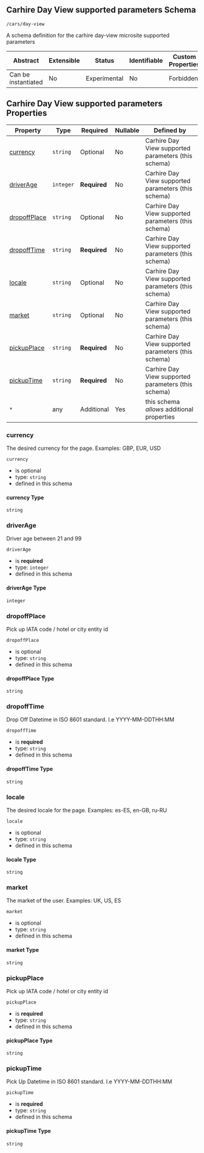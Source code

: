 ## Carhire Day View supported parameters Schema

```
/cars/day-view
```

A schema definition for the carhire day-view microsite supported parameters

| Abstract            | Extensible | Status       | Identifiable | Custom Properties | Additional Properties | Defined In                   |
| ------------------- | ---------- | ------------ | ------------ | ----------------- | --------------------- | ---------------------------- |
| Can be instantiated | No         | Experimental | No           | Forbidden         | Permitted             |  |

## Carhire Day View supported parameters Properties

| Property                      | Type      | Required     | Nullable | Defined by                                          |
| ----------------------------- | --------- | ------------ | -------- | --------------------------------------------------- |
| [currency](#currency)         | `string`  | Optional     | No       | Carhire Day View supported parameters (this schema) |
| [driverAge](#driverage)       | `integer` | **Required** | No       | Carhire Day View supported parameters (this schema) |
| [dropoffPlace](#dropoffplace) | `string`  | Optional     | No       | Carhire Day View supported parameters (this schema) |
| [dropoffTime](#dropofftime)   | `string`  | **Required** | No       | Carhire Day View supported parameters (this schema) |
| [locale](#locale)             | `string`  | Optional     | No       | Carhire Day View supported parameters (this schema) |
| [market](#market)             | `string`  | Optional     | No       | Carhire Day View supported parameters (this schema) |
| [pickupPlace](#pickupplace)   | `string`  | **Required** | No       | Carhire Day View supported parameters (this schema) |
| [pickupTime](#pickuptime)     | `string`  | **Required** | No       | Carhire Day View supported parameters (this schema) |
| `*`                           | any       | Additional   | Yes      | this schema _allows_ additional properties          |

### currency

The desired currency for the page. Examples: GBP, EUR, USD

`currency`

- is optional
- type: `string`
- defined in this schema

#### currency Type

`string`

### driverAge

Driver age between 21 and 99

`driverAge`

- is **required**
- type: `integer`
- defined in this schema

#### driverAge Type

`integer`

### dropoffPlace

Pick up IATA code / hotel or city entity id

`dropoffPlace`

- is optional
- type: `string`
- defined in this schema

#### dropoffPlace Type

`string`

### dropoffTime

Drop Off Datetime in ISO 8601 standard. I.e YYYY-MM-DDTHH:MM

`dropoffTime`

- is **required**
- type: `string`
- defined in this schema

#### dropoffTime Type

`string`

### locale

The desired locale for the page. Examples: es-ES, en-GB, ru-RU

`locale`

- is optional
- type: `string`
- defined in this schema

#### locale Type

`string`

### market

The market of the user. Examples: UK, US, ES

`market`

- is optional
- type: `string`
- defined in this schema

#### market Type

`string`

### pickupPlace

Pick up IATA code / hotel or city entity id

`pickupPlace`

- is **required**
- type: `string`
- defined in this schema

#### pickupPlace Type

`string`

### pickupTime

Pick Up Datetime in ISO 8601 standard. I.e YYYY-MM-DDTHH:MM

`pickupTime`

- is **required**
- type: `string`
- defined in this schema

#### pickupTime Type

`string`
